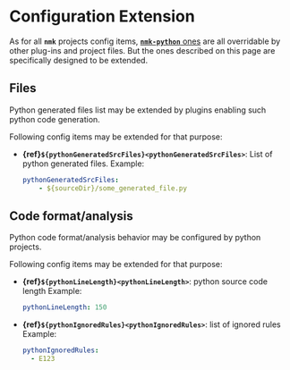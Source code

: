 # Configuration Extension

As for all **`nmk`** projects config items, [**`nmk-python`** ones](config.md) are all overridable by other plug-ins and project files. But the ones described on this page are specifically designed to be extended.

## Files

Python generated files list may be extended by plugins enabling such python code generation.

Following config items may be extended for that purpose:
* **{ref}`${pythonGeneratedSrcFiles}<pythonGeneratedSrcFiles>`**: List of python generated files.
  Example:
  ```yaml
  pythonGeneratedSrcFiles:
      - ${sourceDir}/some_generated_file.py
  ```

## Code format/analysis

Python code format/analysis behavior may be configured by python projects.

Following config items may be extended for that purpose:
* **{ref}`${pythonLineLength}<pythonLineLength>`**: python source code length
  Example:
  ```yaml
  pythonLineLength: 150
  ```
* **{ref}`${pythonIgnoredRules}<pythonIgnoredRules>`**: list of ignored rules
  Example:
  ```yaml
  pythonIgnoredRules:
    - E123
  ```
